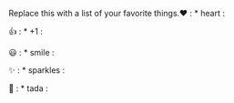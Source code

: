 Replace this with a list of your favorite things.❤️	: * heart :

👍	: * +1 :

😃 : * smile :

✨	: * sparkles :

🎉	: * tada :
